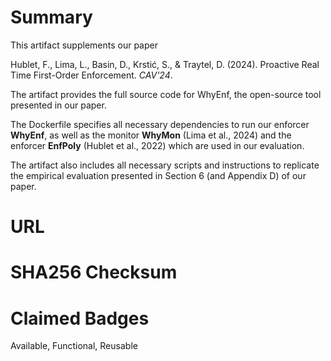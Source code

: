 # Summary

This artifact supplements our paper

Hublet, F., Lima, L., Basin, D., Krstić, S., & Traytel, D.
(2024). Proactive Real Time First-Order Enforcement. *CAV'24*.

The artifact provides the full source code for WhyEnf, the open-source tool presented
in our paper. 

The Dockerfile specifies all necessary dependencies to run our enforcer **WhyEnf**,
as well as the monitor **WhyMon** (Lima et al., 2024) and the enforcer **EnfPoly**
(Hublet et al., 2022) which are used in our evaluation.

The artifact also includes all necessary scripts and instructions to
replicate the empirical evaluation presented in Section 6 (and Appendix D) of our paper.

# URL

# SHA256 Checksum

# Claimed Badges

Available, Functional, Reusable

